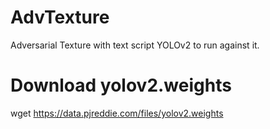 # AdvTexture
Adversarial Texture with text script YOLOv2 to run against it.





# Download yolov2.weights
wget https://data.pjreddie.com/files/yolov2.weights
